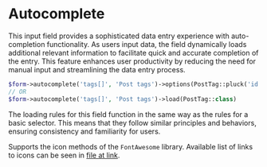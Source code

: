 # Autocomplete

This input field provides a sophisticated data entry experience with auto-completion functionality. As users input data, the field dynamically loads additional relevant information to facilitate quick and accurate completion of the entry. This feature enhances user productivity by reducing the need for manual input and streamlining the data entry process.

```php
$form->autocomplete('tags[]', 'Post tags')->options(PostTag::pluck('id', 'name'))
// OR
$form->autocomplete('tags[]', 'Post tags')->load(PostTag::class)
```
The loading rules for this field function in the same way as the rules for a basic selector. This means that they follow similar principles and behaviors, ensuring consistency and familiarity for users.

Supports the icon methods of the `FontAwesome` library. Available list of links to icons can be seen in [file at link](https://github.com/bfg-s/admin/blob/master/src/Traits/FontAwesome.php).
